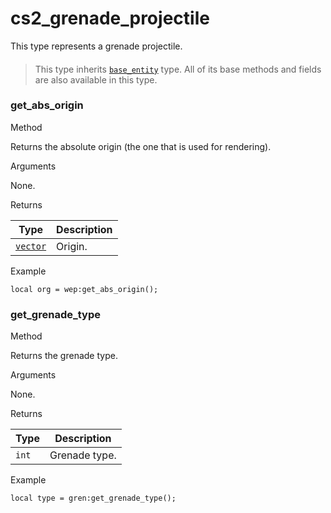 # cs2\_grenade\_projectile

This type represents a grenade projectile.

> ####
>
> This type inherits [`base_entity`](https://lua.fatality.win/base-entity.html) type. All of its base methods and fields are also available in this type.

### get\_abs\_origin﻿ <a href="#get-abs-origin" id="get-abs-origin"></a>

Method

Returns the absolute origin (the one that is used for rendering).

Arguments

None.

Returns

| Type                                             | Description |
| ------------------------------------------------ | ----------- |
| [`vector`](https://lua.fatality.win/vector.html) | Origin.     |

Example

```
local org = wep:get_abs_origin();
```

### get\_grenade\_type﻿ <a href="#get-grenade-type" id="get-grenade-type"></a>

Method

Returns the grenade type.

Arguments

None.

Returns

| Type  | Description   |
| ----- | ------------- |
| `int` | Grenade type. |

Example

```
local type = gren:get_grenade_type();
```
